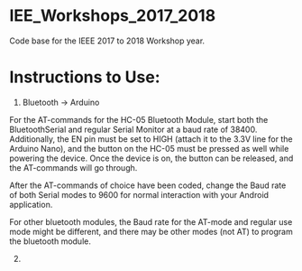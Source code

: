# IEE_Workshops_2017_2018

Code base for the IEEE 2017 to 2018 Workshop year.

# Instructions to Use:

1. Bluetooth -> Arduino

For the AT-commands for the HC-05 Bluetooth Module, start both the BluetoothSerial and regular
Serial Monitor at a baud rate of 38400. Additionally, the EN pin must be set to HIGH (attach it
to the 3.3V line for the Arduino Nano), and the button on the HC-05 must be pressed as well while 
powering the device. Once the device is on, the button can be released, and the AT-commands will go through. 

After the AT-commands of choice have been coded, change the Baud rate of both Serial modes to 9600
for normal interaction with your Android application.

For other bluetooth modules, the Baud rate for the AT-mode and regular use mode might be different, 
and there may be other modes (not AT) to program the bluetooth module.

2. 